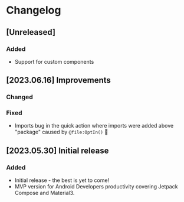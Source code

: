 <!-- Keep a Changelog guide -> https://keepachangelog.com -->

# Changelog

## [Unreleased]

### Added

- Support for custom components

## [2023.06.16] Improvements

### Changed

### Fixed

- Imports bug in the quick action
  where imports were added above "package"
  caused by `@file:OptIn()` 🐛

## [2023.05.30] Initial release

### Added

- Initial release - the best is yet to come!
- MVP version for Android Developers productivity covering Jetpack Compose and Material3.